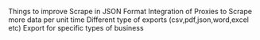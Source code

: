 Things to improve
Scrape in JSON Format
Integration of Proxies to Scrape more data per unit time
Different type of exports (csv,pdf,json,word,excel etc)
Export for specific types of business

